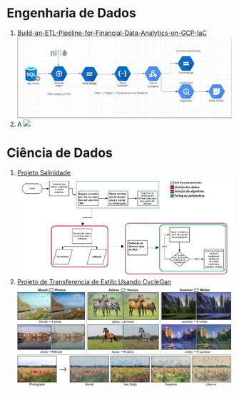 # Engenharia de Dados
1. [Build-an-ETL-Pipeline-for-Financial-Data-Analytics-on-GCP-IaC](https://github.com/Antonio-Borges-Rufino/Build-an-ETL-Pipeline-for-Financial-Data-Analytics-on-GCP-IaC)
![](https://github.com/Antonio-Borges-Rufino/Build-an-ETL-Pipeline-for-Financial-Data-Analytics-on-GCP-IaC/raw/main/Architecture.webp)
2. A
![](https://github.com/Antonio-Borges-Rufino/Build-Streaming-Data-Pipeline-using-Azure-Stream-Analytics/assets/86124443/480f3612-0e16-4033-b723-e570f58a929d)

# Ciência de Dados
1. [Projeto Salinidade](https://github.com/Antonio-Borges-Rufino/Projeto_Salinidade)
![](https://github.com/Antonio-Borges-Rufino/Projeto_Salinidade/blob/main/Nova%20pasta/pipeline.jpg)
2. [Projeto de Transferencia de Estilo Usando CycleGan](https://github.com/Antonio-Borges-Rufino/Traducao_Imagem)
![](https://github.com/Antonio-Borges-Rufino/Traducao_Imagem/blob/main/293254426-c58784fe-ac92-46ff-9733-9845b91f9688.png)
